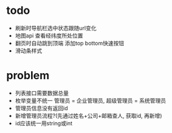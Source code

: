 # todo
- 刷新时导航栏选中状态跟随url变化
- 地图api 查看经纬度所处位置
- 翻页时自动跳到顶端 添加top bottom快速按钮
- 滑动条样式

# problem
- 列表接口需要数据总量
- 枚举变量不统一   管理员 = 企业管理员, 超级管理员 = 系统管理员
- 管理员信息没有返回id
- 新增管理员流程?(先通过姓名+公司+邮箱查人, 获取id, 再新增)
- id应该统一用string或int